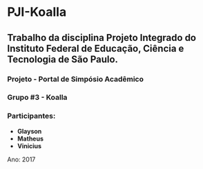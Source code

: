 # PJI-Koalla

## Trabalho da disciplina Projeto Integrado do Instituto Federal de Educação, Ciência e Tecnologia de São Paulo.
### Projeto - Portal de Simpósio Acadêmico
### Grupo #3 - Koalla
### **Participantes:**
- **Glayson**
- **Matheus**
- **Vinicius**

Ano: 2017

